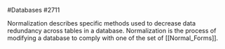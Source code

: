 #Databases
#2711

Normalization describes specific methods used to decrease data redundancy across tables in a database. Normalization is the process of modifying a database to comply with one of the set of [[Normal_Forms]].
